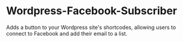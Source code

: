 # Wordpress-Facebook-Subscriber
Adds a button to your Wordpress site's shortcodes, allowing users to connect to Facebook and add their email to a list.
